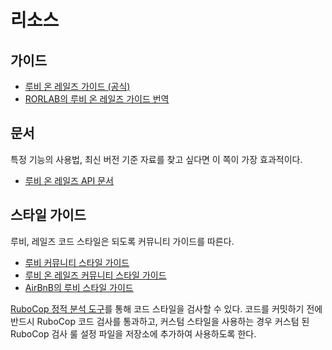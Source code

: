 # 리소스

## 가이드

* [루비 온 레일즈 가이드 \(공식\)](https://guides.rubyonrails.org/)
* [RORLAB의 루비 온 레일즈 가이드 번역](https://guides.rorlab.org/)

## 문서

특정 기능의 사용법, 최신 버전 기준 자료를 찾고 싶다면 이 쪽이 가장 효과적이다.

* [루비 온 레일즈 API 문서](http://api.rubyonrails.org/)

## 스타일 가이드

루비, 레일즈 코드 스타일은 되도록 커뮤니티 가이드를 따른다.

* [루비 커뮤니티 스타일 가이드](https://github.com/rubocop-hq/ruby-style-guide)
* [루비 온 레일즈 커뮤니티 스타일 가이드](https://github.com/rubocop-hq/rails-style-guide)
* [AirBnB의 루비 스타일 가이드](https://github.com/airbnb/ruby)

[RuboCop 정적 분석 도구](https://github.com/rubocop-hq/rubocop)를 통해 코드 스타일을 검사할 수 있다. 코드를 커밋하기 전에 반드시 RuboCop 코드 검사를 통과하고, 커스텀 스타일을 사용하는 경우 커스텀 된 RuboCop 검사 룰 설정 파일을 저장소에 추가하여 사용하도록 한다.

